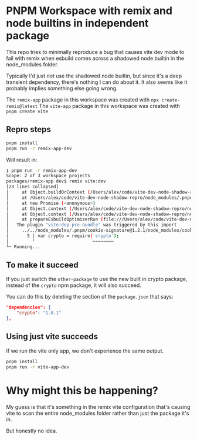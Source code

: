 # PNPM Workspace with remix and node builtins in independent package

This repo tries to minimally reproduce a bug that causes vite dev mode to fail with remix when esbuild comes across a shadowed node builtin in the node_modules folder.

Typically I'd just *not* use the shadowed node builtin, but since it's a deep transient dependency, there's nothing I can do about it. It also seems like it probably implies something else going wrong.


The `remix-app` package in this workspace was created with `npx create-remix@latest`
The `vite-app` package in this workspace was created with `pnpm create vite`

## Repro steps

```sh
pnpm install
pnpm run -r remix-app-dev
```

Will result in:

```sh
❯ pnpm run -r remix-app-dev
Scope: 2 of 3 workspace projects
packages/remix-app dev$ remix vite:dev
[23 lines collapsed]
│     at Object.buildOrContext (/Users/alex/code/vite-dev-node-shadow-repro/node_modules/.pnpm/es…
│     at /Users/alex/code/vite-dev-node-shadow-repro/node_modules/.pnpm/esbuild@0.20.2/node_modul…
│     at new Promise (<anonymous>)
│     at Object.context (/Users/alex/code/vite-dev-node-shadow-repro/node_modules/.pnpm/esbuild@0…
│     at Object.context (/Users/alex/code/vite-dev-node-shadow-repro/node_modules/.pnpm/esbuild@0…
│     at prepareEsbuildOptimizerRun (file:///Users/alex/code/vite-dev-node-shadow-repro/node_modu…
│   The plugin "vite:dep-pre-bundle" was triggered by this import
│     ../../node_modules/.pnpm/cookie-signature@1.2.1/node_modules/cookie-signature/index.js:5:21:
│       5 │ var crypto = require('crypto');
│         ╵                      ~~~~~~~~
└─ Running...
```

## To make it succeed

If you just switch the `other-package` to use the new built in crypto package, instead of the `crypto` npm package, it will also succeed.

You can do this by deleting the section of the `package.json` that says:

```json
"dependencies": {
    "crypto": "1.0.1"
},
```

## Using just vite succeeds

If we run the vite only app, we don't experience the same output.

```sh
pnpm install
pnpm run -r vite-app-dev
```

# Why might this be happening?

My guess is that it's something in the remix vite configuration that's causing vite to scan the entire node_modules folder rather than just the package it's in.

But honestly no idea.

